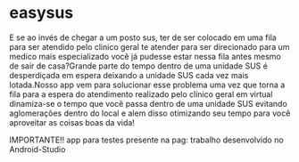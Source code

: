 # easysus
E se ao invés de chegar a um posto sus, ter de ser colocado em uma fila para ser atendido pelo clinico geral te atender para ser direcionado para um medico mais especializado você já pudesse estar nessa fila antes mesmo de sair de casa?Grande parte do tempo dentro de uma unidade SUS é desperdiçada em espera deixando a unidade SUS cada vez mais lotada.Nosso app vem para solucionar esse problema uma vez que torna a fila para a espera do atendimento realizado pelo clínico geral em virtual dinamiza-se o tempo que você passa dentro de uma unidade SUS evitando aglomerações dentro do local e alem disso otimizando seu tempo para você aproveitar as coisas boas da vida!


IMPORTANTE!! app para testes presente na pag:
trabalho desenvolvido no Android-Studio
